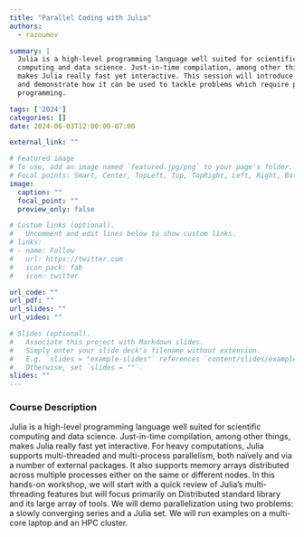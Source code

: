 ```yaml
---
title: "Parallel Coding with Julia"
authors: 
  - razoumov

summary: |
  Julia is a high-level programming language well suited for scientific
  computing and data science. Just-in-time compilation, among other things,
  makes Julia really fast yet interactive. This session will introduce Julia as
  and demonstrate how it can be used to tackle problems which require parallel
  programming.

tags: ['2024']
categories: []
date: 2024-06-03T12:00:00-07:00

external_link: ""

# Featured image
# To use, add an image named `featured.jpg/png` to your page's folder.
# Focal points: Smart, Center, TopLeft, Top, TopRight, Left, Right, BottomLeft, Bottom, BottomRight.
image:
  caption: ""
  focal_point: ""
  preview_only: false

# Custom links (optional).
#   Uncomment and edit lines below to show custom links.
# links:
# - name: Follow
#   url: https://twitter.com
#   icon_pack: fab
#   icon: twitter

url_code: ""
url_pdf: ""
url_slides: ""
url_video: ""

# Slides (optional).
#   Associate this project with Markdown slides.
#   Simply enter your slide deck's filename without extension.
#   E.g. `slides = "example-slides"` references `content/slides/example-slides.md`.
#   Otherwise, set `slides = ""`.
slides: ""
---
```

### Course Description

Julia is a high-level programming language well suited for scientific computing
and data science. Just-in-time compilation, among other things, makes Julia
really fast yet interactive. For heavy computations, Julia supports
multi-threaded and multi-process parallelism, both naïvely and via a number of
external packages. It also supports memory arrays distributed across multiple
processes either on the same or different nodes. In this hands-on workshop, we
will start with a quick review of Julia’s multi-threading features but will
focus primarily on Distributed standard library and its large array of tools. We
will demo parallelization using two problems: a slowly converging series and a
Julia set. We will run examples on a multi-core laptop and an HPC cluster.
